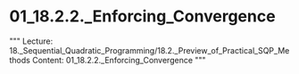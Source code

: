 # 01_18.2.2._Enforcing_Convergence

"""
Lecture: 18._Sequential_Quadratic_Programming/18.2._Preview_of_Practical_SQP_Methods
Content: 01_18.2.2._Enforcing_Convergence
"""

